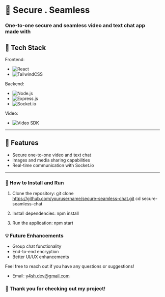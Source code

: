 

# 📱 Secure . Seamless

### One-to-one secure and seamless video and text chat app made with

## 🔧 Tech Stack

Frontend:

- ![React](https://img.shields.io/badge/React-20232A?style=for-the-badge&logo=react&logoColor=61DAFB) 
- ![TailwindCSS](https://img.shields.io/badge/Tailwind_CSS-38B2AC?style=for-the-badge&logo=tailwind-css&logoColor=white)  

 Backend: 

- ![Node.js](https://img.shields.io/badge/Node.js-43853D?style=for-the-badge&logo=node.js&logoColor=white)
- ![Express.js](https://img.shields.io/badge/Express.js-000000?style=for-the-badge&logo=express&logoColor=white)
- ![Socket.io](https://img.shields.io/badge/Socket.io-010101?style=for-the-badge&logo=socket.io&logoColor=white) 

 Video: 

- ![Video SDK](https://img.shields.io/badge/Video_SDK-FF5722?style=for-the-badge&logo=video&logoColor=white) 
---

## 📸 Features

- Secure one-to-one video and text chat
- Images and media sharing capabilities
- Real-time communication with Socket.io

---

### 📂 How to Install and Run

1.  Clone the repository: 
   git clone https://github.com/yourusername/secure-seamless-chat.git
   cd secure-seamless-chat
    

2.  Install dependencies: 
   npm install
    

3.  Run the application: 
   npm start
    

### 💡 Future Enhancements

- Group chat functionality
- End-to-end encryption
- Better UI/UX enhancements

Feel free to reach out if you have any questions or suggestions!

-  Email:  [y4sh.dev@gmail.com](mailto:y4sh.dev@gmail.com)

### 🎉 Thank you for checking out my project!


